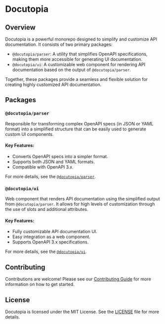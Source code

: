 # Docutopia

## Overview

Docutopia is a powerful monorepo designed to simplify and customize API documentation. It consists of two primary packages:

- `@docutopia/parser`: A utility that simplifies OpenAPI specifications, making them more accessible for generating UI documentation.
- `@docutopia/ui`: A customizable web component for rendering API documentation based on the output of `@docutopia/parser`.

Together, these packages provide a seamless and flexible solution for creating highly customized API documentation.

## Packages

### `@docutopia/parser`

Responsible for transforming complex OpenAPI specs (in JSON or YAML format) into a simplified structure that can be easily used to generate custom UI components.

#### Key Features:
- Converts OpenAPI specs into a simpler format.
- Supports both JSON and YAML formats.
- Compatible with OpenAPI 3.x.

For more details, see the [`@docutopia/parser`](packages/parser/README.md).

### `@docutopia/ui`

Web component that renders API documentation using the simplified output from `@docutopia/parser`. It allows for high levels of customization through the use of slots and additional attributes.

#### Key Features:
- Fully customizable API documentation UI.
- Easy integration as a web component.
- Supports OpenAPI 3.x specifications.

For more details, see the [`@docutopia/ui`](packages/ui/README.md).

## Contributing

Contributions are welcome! Please see our [Contributing Guide](CONTRIBUTING.md) for more information on how to get started.

## License

Docutopia is licensed under the MIT License. See the [LICENSE](LICENSE) file for more details.
